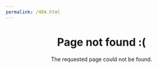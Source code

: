 ```yaml
---
permalink: /404.html
---
```

<h1 align="center">
    Page not found :(
</h1>

<p align="center">
    The requested page could not be found.
</p>